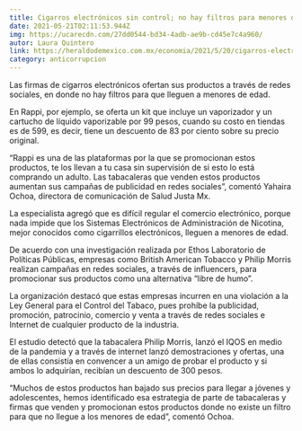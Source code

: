 ```yaml
---
title: Cigarros electrónicos sin control; no hay filtros para menores de edad
date: 2021-05-21T02:11:53.944Z
img: https://ucarecdn.com/27dd0544-bd34-4adb-ae9b-cd45e7c4a960/
autor: Laura Quintero
link: https://heraldodemexico.com.mx/economia/2021/5/20/cigarros-electronicos-sin-control-no-hay-filtros-para-menores-de-edad-297873.html
category: anticorrupcion
---
```

Las firmas de cigarros electrónicos ofertan sus productos a través de redes sociales, en donde no hay filtros para que lleguen a menores de edad.

En Rappi, por ejemplo, se oferta un kit que incluye un vaporizador y un cartucho de líquido vaporizable por 99 pesos, cuando su costo en tiendas es de 599, es decir, tiene un descuento de 83 por ciento sobre su precio original.

“Rappi es una de las plataformas por la que se promocionan estos productos, te los llevan a tu casa sin supervisión de si esto lo está comprando un adulto. Las tabacaleras que venden estos productos aumentan sus campañas de publicidad en redes sociales”, comentó Yahaira Ochoa, directora de comunicación de Salud Justa Mx.

La especialista agregó que es difícil regular el comercio electrónico, porque nada impide que los Sistemas Electrónicos de Administración de Nicotina, mejor conocidos como cigarrillos electrónicos, lleguen a menores de edad.

De acuerdo con una investigación realizada por Ethos Laboratorio de Políticas Públicas, empresas como British American Tobacco y Philip Morris realizan campañas en redes sociales, a través de influencers, para promocionar sus productos como una alternativa “libre de humo”.

La organización destacó que estas empresas incurren en una violación a la Ley General para el Control del Tabaco, pues prohíbe la publicidad, promoción, patrocinio, comercio y venta a través de redes sociales e Internet de cualquier producto de la industria.

El estudio detectó que la tabacalera Philip Morris, lanzó el IQOS en medio de la pandemia y a través de internet lanzó demostraciones y ofertas, una de ellas consistía en convencer a un amigo de probar el producto y si ambos lo adquirían, recibían un descuento de 300 pesos.

“Muchos de estos productos han bajado sus precios para llegar a jóvenes y adolescentes, hemos identificado esa estrategia de parte de tabacaleras y firmas que venden y promocionan estos productos donde no existe un filtro para que no llegue a los menores de edad”, comentó Ochoa.
